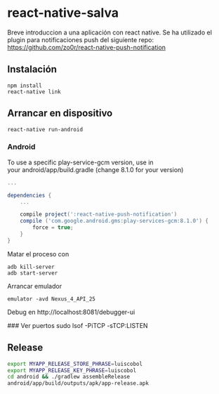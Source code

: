 # react-native-salva
Breve introduccion a una aplicación con react native. Se ha utilizado el plugin para notificaciones push del siguiente repo:
https://github.com/zo0r/react-native-push-notification

## Instalación

``` 
npm install
react-native link
```

## Arrancar en dispositivo

``` 
react-native run-android
```

### Android

To use a specific play-service-gcm version, use in your android/app/build.gradle (change 8.1.0 for your version)
``` gradle
...

dependencies {
    ...

    compile project(':react-native-push-notification')
    compile ('com.google.android.gms:play-services-gcm:8.1.0') {
        force = true;
    }
}
```

Matar el proceso con

``` 
adb kill-server
adb start-server
```
Arrancar emulador

` emulator -avd Nexus_4_API_25 ` 


Debug en http://localhost:8081/debugger-ui

### Ver puertos
sudo lsof -PiTCP -sTCP:LISTEN

## Release
``` bash
export MYAPP_RELEASE_STORE_PHRASE=luiscobol
export MYAPP_RELEASE_KEY_PHRASE=luiscobol
cd android && ./gradlew assembleRelease 
android/app/build/outputs/apk/app-release.apk
```
